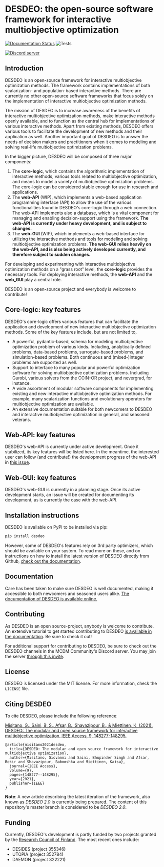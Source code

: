 # DESDEO: the open-source software framework for interactive multiobjective optimization

[![Documentation Status](https://img.shields.io/readthedocs/desdeo.svg?version=desdeo2&label=Documentation)](https://desdeo.readthedocs.io/en/latest/) ![Tests](https://img.shields.io/github/actions/workflow/status/industrial-optimization-group/DESDEO/unit_tests.yaml?branch=desdeo2&label=Tests)

[![Discord server](https://dcbadge.vercel.app/api/server/TgSnUmzv5M)](https://discord.gg/TgSnUmzv5M)

## Introduction

DESDEO is an open-source framework for interactive multiobjective optimization
methods. The framework contains implementations of both scalarization- and
population-based interactive methods. There are currently no other open-source
software frameworks that focus solely on the implementation of interactive
multiobjective optimization methods.

The mission of DESDEO is to increase awareness of the benefits of interactive
multiobjective optimization methods, make interactive methods openly available,
and to function as _the_ central hub for implementations of various interactive
methods. Apart from existing methods, DESDEO offers various tools to facilitate
the development of new methods and their application as well.  Another important
goal of DESDEO is to answer the needs of decision makers and practitioners when
it comes to modeling and solving real-life multiobjective optimization problems.

In the bigger picture, DESDEO will be composed of three major components:

1. The __core-logic__, which contains the algorithmic implementation of
interactive methods, various tools related to multiobjective optimization, and
means to model a variety of multiobjective optimization problems. The core-logic
can be considered stable enough for use in research and applications.
2. The __web-API__ (WIP), which implements a web-based application programming
interface (API) to allow the use of the various functionalities found in
DESDEO's core-logic through a web connection. The web-API implements also a
database, which is a vital component for managing and enabling
decision-support using the framework. __The
web-API is currently under heavy development, and is subject to changes.__
3. The __web-GUI__ (WIP), which implements a web-based interface for utilizing
the interactive methods and tools for modeling and solving multiobjective
optimization problems. __The web-GUI relies heavily on the web-API, and is also being actively developed currently, and therefore subject to sudden changes.__

For developing and experimenting with interactive multiobjective optimization
methods on a "grass root" level, the __core-logic__ provides the necessary
tools.  For deploying interactive methods, the __web-API__ and the __web_GUI__
play a central role.

DESDEO is an open-source project and everybody is welcome to contribute!

## Core-logic: key features

DESDEO's core-logic offers various features that can facilitate the application and
development of new interactive multiobjective optimization methods. Some
of the key features include, but are not limited to,

-   A powerful, pydantic-based, schema for modeling multiobjective optimization
problem of various kinds. Including, analytically defined problems, data-based
problems, surrogate-based problems, and simulation-based problems.
Both continuous and (mixed-)integer problems are supported as well.
-   Support to interface to many popular and powerful optimization software for
solving multiobjective optimization problems. Including Gurobi, various solvers
from the COIN-OR project, and nevergrad, for instance. 
-   A wide assortment of modular software components for implementing existing
and new interactive multiobjective optimization methods. For example, many
scalarization functions and evolutionary operators for multiobjective
optimization are available.
-   An extensive documentation suitable for both newcomers to DESDEO and
interactive multiobjective optimization in general, and seasoned veterans.

## Web-API: key features

DESDEO's web-API is currently under active development. Once it stabilized, its
key features will be listed here. In the meantime, the interested user can
follow (and contribute!) the development progress of the web-API in [this
issue](https://github.com/industrial-optimization-group/DESDEO/issues/245).

## Web-GUI: key features

DESDEO's web-GUI is currently in a planning stage. Once its active development
starts, an issue will be created for documenting its development, as is
currently the case with the web-API.

## Installation instructions

DESDEO is available on PyPI to be installed via pip:

```bash
pip install desdeo
```

However, some of DESDEO's features rely on 3rd party optimizers, which should be available on your system.
To read more on these, and on instructions on how to install the latest version of DESDEO directly from Github,
[check out the documentation](https://desdeo.readthedocs.io/en/latest/howtoguides/installing/).

## Documentation

Care has been taken to make sure DESDEO is well documented, making it accessible
to both newcomers and seasoned users alike.  [The documentation of DESDEO is
available online.](https://desdeo.readthedocs.io/en/desdeo2/)

## Contributing

As DESDEO is an open source-project, anybody is welcome to contribute.
An extensive tutorial to get started contributing to DESDEO
[is available in the documentation](https://desdeo.readthedocs.io/en/desdeo2/tutorials/contributing/).
Be sure to check it out!

For additional support for contributing to DESDEO,
be sure to check out the DESDEO channels
in the MCDM Community's Discord server. You may join the server
[through this invite](https://discord.gg/TgSnUmzv5M).

## License

DESDEO is licensed under the MIT license. For more information,
check the `LICENSE` file.

## Citing DESDEO

To cite DESDEO, please include the following reference:

[Misitano, G., Saini, B. S., Afsar, B., Shavazipour, B., & Miettinen, K. (2021). DESDEO: The modular and open source framework for interactive multiobjective optimization. IEEE Access, 9, 148277-148295.](https://doi.org/10.1109/ACCESS.2021.3123825)

```
@article{misitano2021desdeo,
  title={DESDEO: The modular and open source framework for interactive multiobjective optimization},
  author={Misitano, Giovanni and Saini, Bhupinder Singh and Afsar, Bekir and Shavazipour, Babooshka and Miettinen, Kaisa},
  journal={IEEE Access},
  volume={9},
  pages={148277--148295},
  year={2021},
  publisher={IEEE}
}
```

__Note__: A new article describing the latest iteration of the framework,
also known as _DESDEO 2.0_ is currently being prepared. The content of
this repository's master branch is considered to be _DESDEO 2.0_.

## Funding

Currently, DESDEO's development is partly funded by two projects granted by the
[Research Council of Finland](https://www.aka.fi/en/). The most recent ones
include:

- DESIDES (project 355346)
- UTOPIA (project 352784)
- DAEMON (project 322221)

